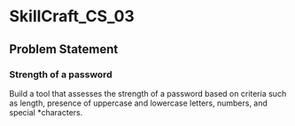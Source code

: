 # SkillCraft_CS_03
## Problem Statement

### Strength of a password
Build a tool that assesses the strength of a password based on criteria such as length, presence of uppercase and lowercase letters, numbers, and special *characters.

